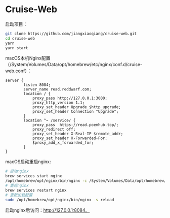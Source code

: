 # Cruise-Web

启动项目：

```bash
git clone https://github.com/jiangxiaoqiang/cruise-web.git
cd cruise-web
yarn 
yarn start
```

macOS本机Nginx配置（/System/Volumes/Data/opt/homebrew/etc/nginx/conf.d/cruise-web.conf）：

```
server {
        listen 8084;
        server_name read.reddwarf.com;
        location / {
            proxy_pass http://127.0.0.1:3000;
            proxy_http_version 1.1;
            proxy_set_header Upgrade $http_upgrade;
            proxy_set_header Connection "Upgrade";
        }
        location ^~ /service/ {
            proxy_pass  https://read.poemhub.top/;
            proxy_redirect off;
            proxy_set_header X-Real-IP $remote_addr;
            proxy_set_header X-Forwarded-For;
            $proxy_add_x_forwarded_for;
        }
}
```

macOS启动重启nginx:

```bash
# 启动nginx
brew services start nginx
/opt/homebrew/opt/nginx/bin/nginx -c /System/Volumes/Data/opt/homebrew/etc/nginx/nginx.conf
# 重启nginx
brew services restart nginx
# 重新加载配置
sudo /opt/homebrew/opt/nginx/bin/nginx -s reload
```

启动nginx后访问：http://127.0.0.1:8084。
